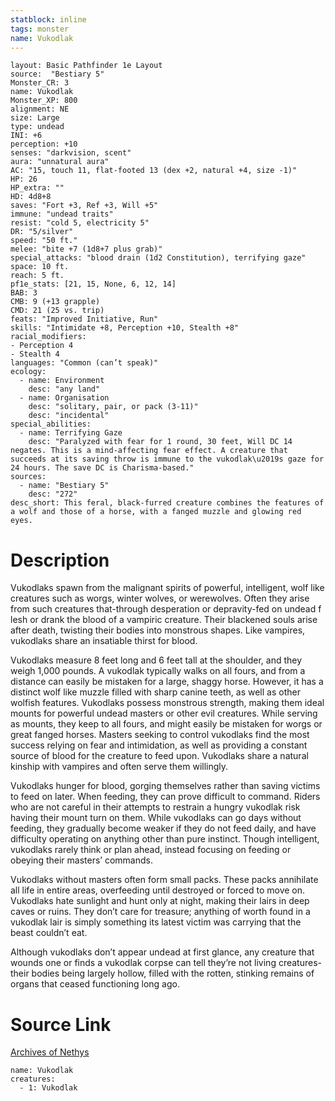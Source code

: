 ```yaml
---
statblock: inline
tags: monster
name: Vukodlak
---
```

```statblock
layout: Basic Pathfinder 1e Layout
source:  "Bestiary 5"
Monster_CR: 3
name: Vukodlak
Monster_XP: 800
alignment: NE
size: Large
type: undead
INI: +6
perception: +10
senses: "darkvision, scent"
aura: "unnatural aura"
AC: "15, touch 11, flat-footed 13 (dex +2, natural +4, size -1)"
HP: 26
HP_extra: ""
HD: 4d8+8
saves: "Fort +3, Ref +3, Will +5"
immune: "undead traits"
resist: "cold 5, electricity 5"
DR: "5/silver"
speed: "50 ft."
melee: "bite +7 (1d8+7 plus grab)"
special_attacks: "blood drain (1d2 Constitution), terrifying gaze"
space: 10 ft.
reach: 5 ft.
pf1e_stats: [21, 15, None, 6, 12, 14]
BAB: 3
CMB: 9 (+13 grapple)
CMD: 21 (25 vs. trip)
feats: "Improved Initiative, Run"
skills: "Intimidate +8, Perception +10, Stealth +8"
racial_modifiers:
- Perception 4
- Stealth 4
languages: "Common (can’t speak)"
ecology:
  - name: Environment
    desc: "any land"
  - name: Organisation
    desc: "solitary, pair, or pack (3-11)"
    desc: "incidental"
special_abilities:
  - name: Terrifying Gaze
    desc: "Paralyzed with fear for 1 round, 30 feet, Will DC 14 negates. This is a mind-affecting fear effect. A creature that succeeds at its saving throw is immune to the vukodlak\u2019s gaze for 24 hours. The save DC is Charisma-based."
sources:
  - name: "Bestiary 5"
    desc: "272"
desc_short: This feral, black-furred creature combines the features of a wolf and those of a horse, with a fanged muzzle and glowing red eyes.
```
# Description
Vukodlaks spawn from the malignant spirits of powerful, intelligent, wolf like creatures such as worgs, winter wolves, or werewolves. Often they arise from such creatures that-through desperation or depravity-fed on undead f lesh or drank the blood of a vampiric creature. Their blackened souls arise after death, twisting their bodies into monstrous shapes. Like vampires, vukodlaks share an insatiable thirst for blood.

 Vukodlaks measure 8 feet long and 6 feet tall at the shoulder, and they weigh 1,000 pounds. A vukodlak typically walks on all fours, and from a distance can easily be mistaken for a large, shaggy horse. However, it has a distinct wolf like muzzle filled with sharp canine teeth, as well as other wolfish features. Vukodlaks possess monstrous strength, making them ideal mounts for powerful undead masters or other evil creatures. While serving as mounts, they keep to all fours, and might easily be mistaken for worgs or great fanged horses. Masters seeking to control vukodlaks find the most success relying on fear and intimidation, as well as providing a constant source of blood for the creature to feed upon. Vukodlaks share a natural kinship with vampires and often serve them willingly.

 Vukodlaks hunger for blood, gorging themselves rather than saving victims to feed on later. When feeding, they can prove difficult to command. Riders who are not careful in their attempts to restrain a hungry vukodlak risk having their mount turn on them. While vukodlaks can go days without feeding, they gradually become weaker if they do not feed daily, and have difficulty operating on anything other than pure instinct. Though intelligent, vukodlaks rarely think or plan ahead, instead focusing on feeding or obeying their masters’ commands.

 Vukodlaks without masters often form small packs. These packs annihilate all life in entire areas, overfeeding until destroyed or forced to move on. Vukodlaks hate sunlight and hunt only at night, making their lairs in deep caves or ruins. They don’t care for treasure; anything of worth found in a vukodlak lair is simply something its latest victim was carrying that the beast couldn’t eat.

 Although vukodlaks don’t appear undead at first glance, any creature that wounds one or finds a vukodlak corpse can tell they’re not living creatures-their bodies being largely hollow, filled with the rotten, stinking remains of organs that ceased functioning long ago.
# Source Link
[Archives of Nethys](https://aonprd.com/MonsterDisplay.aspx?ItemName=Vukodlak)
```encounter-table
name: Vukodlak
creatures:
  - 1: Vukodlak
```
